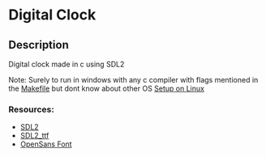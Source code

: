 # Digital Clock

## Description
Digital clock made in c using SDL2

Note: Surely to run in windows with any c compiler with flags mentioned in the [Makefile](.//Makefile) but dont know about other OS
[Setup on Linux](https://wiki.libsdl.org/SDL2/FAQLinux#How_do_I_add_SDL_to_my_project.3F)

### Resources:
- [SDL2](https://github.com/libsdl-org/SDL/releases/tag/release-2.26.2)
- [SDL2_ttf](https://github.com/libsdl-org/SDL_ttf/releases/tag/release-2.20.1)
- [OpenSans Font](https://fonts.google.com/specimen/Open+Sans?query=Open+Sans)
